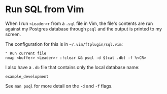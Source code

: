 # Run SQL from Vim

When I run `<Leader>r` from a `.sql` file in Vim,
the file's contents are run against my Postgres database through `psql`
and the output is printed to my screen.

The configuration for this is in `~/.vim/ftplugin/sql.vim`:

```vim
" Run current file
nmap <buffer> <Leader>r :!clear && psql -d $(cat .db) -f %<CR>
```

I also have a `.db` file that contains only the local database name:

```
example_development
```

See `man psql` for more detail on the `-d` and `-f` flags.
